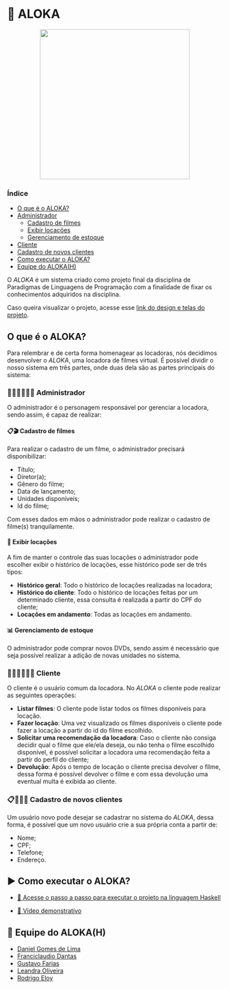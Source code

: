 # :minidisc: ALOKA
<p align=center>
  <img width=350 src="https://user-images.githubusercontent.com/42751604/115566016-47e34880-a290-11eb-99c6-5052a4c88d13.png"/> 
</p>

### Índice
- [O que é o ALOKA?](#o-que-é-o-aloka)
- [Administrador](#-administrador)
  - [Cadastro de filmes](#clipboardclapper-cadastro-de-filmes)
  - [Exibir locações](#pencil-exibir-locações)
  - [Gerenciamento de estoque](#bar_chart-gerenciamento-de-estoque)
- [Cliente](#-cliente)
- [Cadastro de novos clientes](#clipboard-cadastro-de-novos-clientes)
- [Como executar o ALOKA?](#arrow_forward-como-executar-o-ALOKA)
- [Equipe do ALOKA(H)](#pushpin-equipe-do-alokah)

O *ALOKA* é um sistema criado como projeto final da disciplina de Paradigmas de Linguagens de Programação com a finalidade de fixar os conhecimentos adquiridos na disciplina.

Caso queira visualizar o projeto, acesse esse [link do design e telas do projeto](https://www.figma.com/file/7sJAJApkPpNLwYtmqszuc4/ALOKA?node-id=9%3A30).

## O que é o ALOKA?
Para relembrar e de certa forma homenagear as locadoras, nós decidimos desenvolver o *ALOKA*, uma locadora de filmes virtual. É possível dividir o nosso sistema em três partes, onde duas dela são as partes principais do sistema:

### 👩🏻‍💼👨🏽‍💼 Administrador
O administrador é o personagem responsável por gerenciar a locadora, sendo assim, é capaz de realizar:

#### :clipboard::clapper: **Cadastro de filmes**
Para realizar o cadastro de um filme, o administrador precisará disponibilizar:
- Título;
- Diretor(a);
- Gênero do filme;
- Data de lançamento;
- Unidades disponíveis;
- Id do filme;

Com esses dados em mãos o administrador pode realizar o cadastro de filme(s) tranquilamente.

#### :pencil: **Exibir locações**
A fim de manter o controle das suas locações o administrador pode escolher exibir o histórico de locações, esse histórico pode ser de três tipos:
- **Histórico geral**: Todo o histórico de locações realizadas na locadora;
- **Histórico do cliente**: Todo o histórico de locações feitas por um determinado cliente, essa consulta é realizada a partir do CPF do cliente;
- **Locações em andamento**: Todas as locações em andamento. 

#### :bar_chart: Gerenciamento de estoque
O administrador pode comprar novos DVDs, sendo assim é necessário que seja possível realizar a adição de novas unidades no sistema.

### 👩🏾‍💻👨🏻‍💻 Cliente
O cliente é o usuário comum da locadora. No *ALOKA* o cliente pode realizar as seguintes operações:

- **Listar filmes**: O cliente pode listar todos os filmes disponíveis para locação.
- **Fazer locação**: Uma vez visualizado os filmes disponíveis o cliente pode fazer a locação a partir do id do filme escolhido.
- **Solicitar uma recomendação da locadora**: Caso o cliente não consiga decidir qual o filme que ele/ela deseja, ou não tenha o filme escolhido disponível, é possível solicitar a locadora uma recomendação feita a partir do perfil do cliente;
- **Devolução**: Após o tempo de locação o cliente precisa devolver o filme, dessa forma é possível devolver o filme e com essa devolução uma eventual multa é exibida ao cliente.

### :clipboard:👩🏼‍💻 Cadastro de novos clientes
Um usuário novo pode desejar se cadastrar no sistema do *ALOKA*, dessa forma, é possível que um novo usuário crie a sua própria conta a partir de:
- Nome;
- CPF;
- Telefone;
- Endereço.

## :arrow_forward: Como executar o ALOKA?

- [:pencil: Acesse o passo a passo para executar o projeto na linguagem Haskell](https://github.com/RodrigoEC/Aloka/blob/main/Funcional/README.md)

- [:movie_camera: Vídeo demonstrativo](https://youtu.be/gpDahoevNeQ)

## :pushpin: Equipe do ALOKA(H)

- [Daniel Gomes de Lima](https://github.com/dnlgomesl)
- [Franciclaudio Dantas](https://github.com/claudiodantas)
- [Gustavo Farias](https://github.com/GusttaFS)
- [Leandra Oliveira](https://github.com/LeandraOS)
- [Rodrigo Eloy](https://github.com/RodrigoEC)
